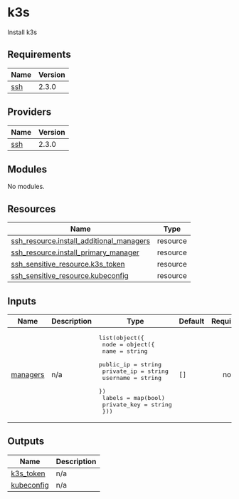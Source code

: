 # k3s

Install k3s

<!-- BEGINNING OF PRE-COMMIT-TERRAFORM DOCS HOOK -->
## Requirements

| Name | Version |
|------|---------|
| <a name="requirement_ssh"></a> [ssh](#requirement\_ssh) | 2.3.0 |

## Providers

| Name | Version |
|------|---------|
| <a name="provider_ssh"></a> [ssh](#provider\_ssh) | 2.3.0 |

## Modules

No modules.

## Resources

| Name | Type |
|------|------|
| [ssh_resource.install_additional_managers](https://registry.terraform.io/providers/loafoe/ssh/2.3.0/docs/resources/resource) | resource |
| [ssh_resource.install_primary_manager](https://registry.terraform.io/providers/loafoe/ssh/2.3.0/docs/resources/resource) | resource |
| [ssh_sensitive_resource.k3s_token](https://registry.terraform.io/providers/loafoe/ssh/2.3.0/docs/resources/sensitive_resource) | resource |
| [ssh_sensitive_resource.kubeconfig](https://registry.terraform.io/providers/loafoe/ssh/2.3.0/docs/resources/sensitive_resource) | resource |

## Inputs

| Name | Description | Type | Default | Required |
|------|-------------|------|---------|:--------:|
| <a name="input_managers"></a> [managers](#input\_managers) | n/a | <pre>list(object({<br>    node = object({<br>      name       = string<br>      public_ip  = string<br>      private_ip = string<br>      username   = string<br>    })<br>    labels      = map(bool)<br>    private_key = string<br>  }))</pre> | `[]` | no |

## Outputs

| Name | Description |
|------|-------------|
| <a name="output_k3s_token"></a> [k3s\_token](#output\_k3s\_token) | n/a |
| <a name="output_kubeconfig"></a> [kubeconfig](#output\_kubeconfig) | n/a |
<!-- END OF PRE-COMMIT-TERRAFORM DOCS HOOK -->

